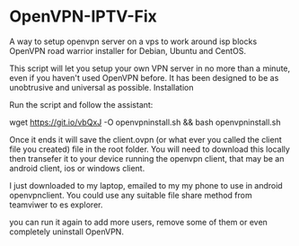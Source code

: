 # OpenVPN-IPTV-Fix
A way to setup openvpn server on a vps to work around isp blocks
OpenVPN road warrior installer for Debian, Ubuntu and CentOS.

This script will let you setup your own VPN server in no more than a minute, even if you haven't used OpenVPN before. It has been designed to be as unobtrusive and universal as possible.
Installation

Run the script and follow the assistant:

wget https://git.io/vbQxJ -O openvpninstall.sh && bash openvpninstall.sh

Once it ends it will save the client.ovpn (or what ever you called the client file you created) file in the root folder. You will need to download this locally then transefer it to your device running the openvpn client, that may be an android client, ios or windows client.

I just downloaded to my laptop, emailed to my my phone to use in android openvpnclient. You could use any suitable file share method from teamviwer to es explorer.


you can run it again to add more users, remove some of them or even completely uninstall OpenVPN.

